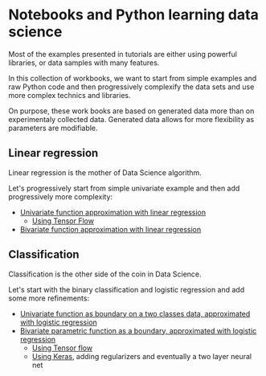 # Notebooks and Python learning data science

Most of the examples presented in tutorials are either using powerful libraries, or data samples with many features.

In this collection of workbooks, we want to start from simple examples and raw Python code and then progressively complexify the data sets and use more complex technics and libraries.

On purpose, these work books are based on generated data more than on experimentaly collected data. Generated data allows for more flexibility as parameters are modifiable.

## Linear regression

Linear regression is the mother of Data Science algorithm.

Let's progressively start from simple univariate example and then add progressively more complexity:
- [Univariate function approximation with linear regression](/linear/LinearRegressionUnivariate.ipynb)
  - [Using Tensor Flow](linear/LinearRegressionUnivariate-TensorFlow.ipynb)
- [Bivariate function approximation with linear regression](linear/LinearRegressionBivariate.ipynb)

## Classification

Classification is the other side of the coin in Data Science.

Let's start with the binary classification and logistic regression and add some more refinements:
- [Univariate function as boundary on a two classes data, approximated with logistic regression](classification/ClassificationContinuousSingleFeature.ipynb)
- [Bivariate parametric function as a boundary, approximated with logistic regression](classification/ClassificationContinuous2Features.ipynb)
  - [Using Tensor flow](classification/ClassificationContinuous2Features-TensorFlow.ipynb)
  - [Using Keras](classification/ClassificationContinuous2Features-Keras.ipynb), adding regularizers and eventually a two layer neural net